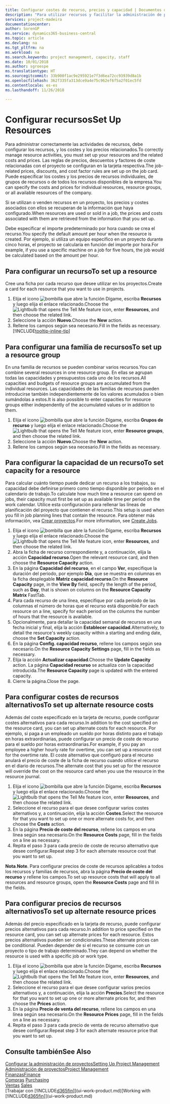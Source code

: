 ```yaml
---
title: Configurar costes de recurso, precios y capacidad | Documentos de Microsoft
description: "Para utilizar recursos y facilitar la administración de proyectos, especifique costes y precios para recursos individuales o grupos de recursos, y configure la capacidad de recursos."
services: project-madeira
documentationcenter: 
author: SorenGP
ms.service: dynamics365-business-central
ms.topic: article
ms.devlang: na
ms.tgt_pltfrm: na
ms.workload: na
ms.search.keywords: project management, capacity, staff
ms.date: 10/01/2018
ms.author: sgroespe
ms.translationtype: HT
ms.sourcegitcommit: 33b900f1ac9e295921e7f3d6ea72cc93939d8a1b
ms.openlocfilehash: 362f335fa313dce9a4e75c962ef6f5a2f01ec5fd
ms.contentlocale: es-es
ms.lasthandoff: 11/26/2018

---
```

# <a name="set-up-resources"></a><span data-ttu-id="f247a-103">Configurar recursos</span><span class="sxs-lookup"><span data-stu-id="f247a-103">Set Up Resources</span></span>
<span data-ttu-id="f247a-104">Para administrar correctamente las actividades de recursos, debe configurar los recursos, y los costes y los precios relacionados.</span><span class="sxs-lookup"><span data-stu-id="f247a-104">To correctly manage resource activities, you must set up your resources and the related costs and prices.</span></span> <span data-ttu-id="f247a-105">Las reglas de precios, descuentos y factores de coste relacionadas con el proyecto se configuran en la tarjeta respectiva.</span><span class="sxs-lookup"><span data-stu-id="f247a-105">The job-related prices, discounts, and cost factor rules are set up on the job card.</span></span> <span data-ttu-id="f247a-106">Puede especificar los costes y los precios de recursos individuales, de grupos de recursos o de todos los recursos disponibles de la empresa.</span><span class="sxs-lookup"><span data-stu-id="f247a-106">You can specify the costs and prices for individual resources, resource groups, or all available resources of the company.</span></span>

<span data-ttu-id="f247a-107">Si se utilizan o venden recursos en un proyecto, los precios y costes asociados con ellos se recuperan de la información que haya configurado.</span><span class="sxs-lookup"><span data-stu-id="f247a-107">When resources are used or sold in a job, the prices and costs associated with them are retrieved from the information that you set up.</span></span>

<span data-ttu-id="f247a-108">Debe especificar el importe predeterminado por hora cuando se crea el recurso.</span><span class="sxs-lookup"><span data-stu-id="f247a-108">You specify the default amount per hour when the resource is created.</span></span> <span data-ttu-id="f247a-109">Por ejemplo, si utiliza un equipo específico en un proyecto durante cinco horas, el proyecto se calcularía en función del importe por hora.</span><span class="sxs-lookup"><span data-stu-id="f247a-109">For example, if you use a specific machine on a job for five hours, the job would be calculated based on the amount per hour.</span></span>

## <a name="to-set-up-a-resource"></a><span data-ttu-id="f247a-110">Para configurar un recurso</span><span class="sxs-lookup"><span data-stu-id="f247a-110">To set up a resource</span></span>
<span data-ttu-id="f247a-111">Cree una ficha por cada recurso que desee utilizar en los proyectos.</span><span class="sxs-lookup"><span data-stu-id="f247a-111">Create a card for each resource that you want to use in projects.</span></span>

1. <span data-ttu-id="f247a-112">Elija el icono ![bombilla que abre la función Dígame](media/ui-search/search_small.png "Dígame que desea hacer"), escriba **Recursos** y luego elija el enlace relacionado.</span><span class="sxs-lookup"><span data-stu-id="f247a-112">Choose the ![Lightbulb that opens the Tell Me feature](media/ui-search/search_small.png "Tell me what you want to do") icon, enter **Resources**, and then choose the related link.</span></span>
2. <span data-ttu-id="f247a-113">Seleccione la acción **Nuevo**.</span><span class="sxs-lookup"><span data-stu-id="f247a-113">Choose the **New** action.</span></span>
3. <span data-ttu-id="f247a-114">Rellene los campos según sea necesario.</span><span class="sxs-lookup"><span data-stu-id="f247a-114">Fill in the fields as necessary.</span></span> [!INCLUDE[tooltip-inline-tip](includes/tooltip-inline-tip_md.md)]  

## <a name="to-set-up-a-resource-group"></a><span data-ttu-id="f247a-115">Para configurar una familia de recursos</span><span class="sxs-lookup"><span data-stu-id="f247a-115">To set up a resource group</span></span>
<span data-ttu-id="f247a-116">En una familia de recursos se pueden combinar varios recursos.</span><span class="sxs-lookup"><span data-stu-id="f247a-116">You can combine several resources in one resource group.</span></span> <span data-ttu-id="f247a-117">En ellas se agrupan todas las capacidades y presupuestos cada uno de los recursos.</span><span class="sxs-lookup"><span data-stu-id="f247a-117">All capacities and budgets of resource groups are accumulated from the individual resources.</span></span> <span data-ttu-id="f247a-118">Las capacidades de las familias de recursos pueden introducirse también independientemente de los valores acumulados o bien sumándolas a estos.</span><span class="sxs-lookup"><span data-stu-id="f247a-118">It is also possible to enter capacities for resource groups either independently of the accumulated values or in addition to them.</span></span>

1. <span data-ttu-id="f247a-119">Elija el icono ![bombilla que abre la función Dígame](media/ui-search/search_small.png "Dígame que desea hacer"), escriba **Grupos de recurso** y luego elija el enlace relacionado.</span><span class="sxs-lookup"><span data-stu-id="f247a-119">Choose the ![Lightbulb that opens the Tell Me feature](media/ui-search/search_small.png "Tell me what you want to do") icon, enter **Resource groups**, and then choose the related link.</span></span>
2. <span data-ttu-id="f247a-120">Seleccione la acción **Nuevo**.</span><span class="sxs-lookup"><span data-stu-id="f247a-120">Choose the **New** action.</span></span>
3. <span data-ttu-id="f247a-121">Rellene los campos según sea necesario.</span><span class="sxs-lookup"><span data-stu-id="f247a-121">Fill in the fields as necessary.</span></span>

## <a name="to-set-capacity-for-a-resource"></a><span data-ttu-id="f247a-122">Para configurar la capacidad de un recurso</span><span class="sxs-lookup"><span data-stu-id="f247a-122">To set capacity for a resource</span></span>
<span data-ttu-id="f247a-123">Para calcular cuánto tiempo puede dedicar un recurso a los trabajos, su capacidad debe definirse primero como tiempo disponible por periodo en el calendario de trabajo.</span><span class="sxs-lookup"><span data-stu-id="f247a-123">To calculate how much time a resource can spend on jobs, their capacity must first be set up as available time per period on the work calendar.</span></span> <span data-ttu-id="f247a-124">Utilice esta configuración para rellenar las líneas de planificación del proyecto que contienen el recurso.</span><span class="sxs-lookup"><span data-stu-id="f247a-124">This setup is used when you fill in job planning lines that contain the resource.</span></span> <span data-ttu-id="f247a-125">Para obtener más información, vea [Crear proyectos](projects-how-create-jobs.md).</span><span class="sxs-lookup"><span data-stu-id="f247a-125">For more information, see [Create Jobs](projects-how-create-jobs.md).</span></span>

1. <span data-ttu-id="f247a-126">Elija el icono ![bombilla que abre la función Dígame](media/ui-search/search_small.png "Dígame que desea hacer"), escriba **Recursos** y luego elija el enlace relacionado.</span><span class="sxs-lookup"><span data-stu-id="f247a-126">Choose the ![Lightbulb that opens the Tell Me feature](media/ui-search/search_small.png "Tell me what you want to do") icon, enter **Resources**, and then choose the related link.</span></span>
2. <span data-ttu-id="f247a-127">Abra la ficha de recurso correspondiente y, a continuación, elija la acción **Capacidad recurso**.</span><span class="sxs-lookup"><span data-stu-id="f247a-127">Open the relevant resource card, and then choose the **Resource Capacity** action.</span></span>
3. <span data-ttu-id="f247a-128">En la página **Capacidad del recurso**, en el campo **Ver**, especifique la duración del periodo, por ejemplo **Día**, que se muestra en columnas en la ficha desplegable **Matriz capacidad recurso**.</span><span class="sxs-lookup"><span data-stu-id="f247a-128">On the **Resource Capacity** page, in the **View By** field, specify the length of the period, such as **Day**, that is shown on columns on the **Resource Capacity Matrix** FastTab.</span></span>
4. <span data-ttu-id="f247a-129">Para cada recurso de una línea, especifique por cada periodo de las columnas el número de horas que el recurso está disponible.</span><span class="sxs-lookup"><span data-stu-id="f247a-129">For each resource on a line, specify for each period on the columns the number of hours that the resource is available.</span></span>
5. <span data-ttu-id="f247a-130">Opcionalmente, para detallar la capacidad semanal de recursos en una fecha inicial y final, elija la acción **Establecer capacidad**.</span><span class="sxs-lookup"><span data-stu-id="f247a-130">Alternatively, to detail the resource's weekly capacity within a starting and ending date, choose the **Set Capacity** action.</span></span>
6. <span data-ttu-id="f247a-131">En la página **Config. capacidad recurso**, rellene los campos según sea necesario.</span><span class="sxs-lookup"><span data-stu-id="f247a-131">On the **Resource Capacity Settings** page, fill in the fields as necessary.</span></span>
7. <span data-ttu-id="f247a-132">Elija la acción **Actualizar capacidad**.</span><span class="sxs-lookup"><span data-stu-id="f247a-132">Choose the **Update Capacity** action.</span></span> <span data-ttu-id="f247a-133">La página **Capacidad recurso** se actualiza con la capacidad introducida.</span><span class="sxs-lookup"><span data-stu-id="f247a-133">The **Resource Capacity** page is updated with the entered capacity.</span></span>
8. <span data-ttu-id="f247a-134">Cierre la página.</span><span class="sxs-lookup"><span data-stu-id="f247a-134">Close the page.</span></span>

## <a name="to-set-up-alternate-resource-costs"></a><span data-ttu-id="f247a-135">Para configurar costes de recursos alternativos</span><span class="sxs-lookup"><span data-stu-id="f247a-135">To set up alternate resource costs</span></span>
<span data-ttu-id="f247a-136">Además del coste especificado en la tarjeta de recurso, puede configurar costes alternativos para cada recurso.</span><span class="sxs-lookup"><span data-stu-id="f247a-136">In addition to the cost specified on the resource card, you can set up alternate costs for each resource.</span></span> <span data-ttu-id="f247a-137">Por ejemplo, si paga a un empleado un sueldo por horas distinto para el trabajo en horas extraordinarias, puede configurar un precio de coste de recurso para el sueldo por horas extraordinarias.</span><span class="sxs-lookup"><span data-stu-id="f247a-137">For example, if you pay an employee a higher hourly rate for overtime, you can set up a resource cost for the overtime rate.</span></span> <span data-ttu-id="f247a-138">El coste alternativo que configuró para el recurso anulará el precio de coste de la ficha de recurso cuando utilice el recurso en el diario de recursos.</span><span class="sxs-lookup"><span data-stu-id="f247a-138">The alternate cost that you set up for the resource will override the cost on the resource card when you use the resource in the resource journal.</span></span>

1. <span data-ttu-id="f247a-139">Elija el icono ![bombilla que abre la función Dígame](media/ui-search/search_small.png "Dígame que desea hacer"), escriba **Recursos** y luego elija el enlace relacionado.</span><span class="sxs-lookup"><span data-stu-id="f247a-139">Choose the ![Lightbulb that opens the Tell Me feature](media/ui-search/search_small.png "Tell me what you want to do") icon, enter **Resources**, and then choose the related link.</span></span>  
2. <span data-ttu-id="f247a-140">Seleccione el recurso para el que desee configurar varios costes alternativos y, a continuación, elija la acción **Costes**.</span><span class="sxs-lookup"><span data-stu-id="f247a-140">Select the resource for that you want to set up one or more alternate costs for, and then choose the **Costs** action.</span></span>  
3. <span data-ttu-id="f247a-141">En la página **Precio de coste del recurso**, rellene los campos en una línea según sea necesario.</span><span class="sxs-lookup"><span data-stu-id="f247a-141">On the **Resource Costs** page, fill in the fields on a line as necessary.</span></span>  
4. <span data-ttu-id="f247a-142">Repita el paso 3 para cada precio de coste de recurso alternativo que desee configurar.</span><span class="sxs-lookup"><span data-stu-id="f247a-142">Repeat step 3 for each alternate resource cost that you want to set up.</span></span>

<span data-ttu-id="f247a-143">**Nota**.</span><span class="sxs-lookup"><span data-stu-id="f247a-143">**Note**.</span></span> <span data-ttu-id="f247a-144">Para configurar precios de coste de recursos aplicables a todos los recursos y familias de recursos, abra la página **Precio de coste del recurso** y rellene los campos.</span><span class="sxs-lookup"><span data-stu-id="f247a-144">To set up resource costs that will apply to all resources and resource groups, open the **Resource Costs** page and fill in the fields.</span></span>

## <a name="to-set-up-alternate-resource-prices"></a><span data-ttu-id="f247a-145">Para configurar precios de recursos alternativos</span><span class="sxs-lookup"><span data-stu-id="f247a-145">To set up alternate resource prices</span></span>
<span data-ttu-id="f247a-146">Además del precio especificado en la tarjeta de recurso, puede configurar precios alternativos para cada recurso.</span><span class="sxs-lookup"><span data-stu-id="f247a-146">In addition to price specified on the resource card, you can set up alternate prices for each resource.</span></span> <span data-ttu-id="f247a-147">Estos precios alternativos pueden ser condicionales.</span><span class="sxs-lookup"><span data-stu-id="f247a-147">These alternate prices can be conditional.</span></span> <span data-ttu-id="f247a-148">Pueden depender de si el recurso se consume con un proyecto o tipo de trabajo determinado.</span><span class="sxs-lookup"><span data-stu-id="f247a-148">They can depend on whether the resource is used with a specific job or work type.</span></span>

1. <span data-ttu-id="f247a-149">Elija el icono ![bombilla que abre la función Dígame](media/ui-search/search_small.png "Dígame que desea hacer"), escriba **Recursos** y luego elija el enlace relacionado.</span><span class="sxs-lookup"><span data-stu-id="f247a-149">Choose the ![Lightbulb that opens the Tell Me feature](media/ui-search/search_small.png "Tell me what you want to do") icon, enter **Resources**, and then choose the related link.</span></span>
2. <span data-ttu-id="f247a-150">Seleccione el recurso para el que desee configurar varios precios alternativos y, a continuación, elija la acción **Precios**.</span><span class="sxs-lookup"><span data-stu-id="f247a-150">Select the resource for that you want to set up one or more alternate prices for, and then choose the **Prices** action.</span></span>
3. <span data-ttu-id="f247a-151">En la página **Precio de venta del recurso**, rellene los campos en una línea según sea necesario.</span><span class="sxs-lookup"><span data-stu-id="f247a-151">On the **Resource Prices** page, fill in the fields on a line as necessary.</span></span>
4. <span data-ttu-id="f247a-152">Repita el paso 3 para cada precio de venta de recurso alternativo que desee configurar.</span><span class="sxs-lookup"><span data-stu-id="f247a-152">Repeat step 3 for each alternate resource price that you want to set up.</span></span>

## <a name="see-also"></a><span data-ttu-id="f247a-153">Consulte también</span><span class="sxs-lookup"><span data-stu-id="f247a-153">See Also</span></span>
[<span data-ttu-id="f247a-154">Configurar la administración de proyectos</span><span class="sxs-lookup"><span data-stu-id="f247a-154">Setting Up Project Management</span></span>](projects-setup-projects.md)  
[<span data-ttu-id="f247a-155">Administración de proyectos</span><span class="sxs-lookup"><span data-stu-id="f247a-155">Project Management</span></span>](projects-manage-projects.md)  
[<span data-ttu-id="f247a-156">Finanzas</span><span class="sxs-lookup"><span data-stu-id="f247a-156">Finance</span></span>](finance.md)  
<span data-ttu-id="f247a-157">[Compras](purchasing-manage-purchasing.md)       </span><span class="sxs-lookup"><span data-stu-id="f247a-157">[Purchasing](purchasing-manage-purchasing.md)       </span></span>  
<span data-ttu-id="f247a-158">[Ventas](sales-manage-sales.md)    </span><span class="sxs-lookup"><span data-stu-id="f247a-158">[Sales](sales-manage-sales.md)    </span></span>  
<span data-ttu-id="f247a-159">[Trabajar con [!INCLUDE[d365fin](includes/d365fin_md.md)]](ui-work-product.md)</span><span class="sxs-lookup"><span data-stu-id="f247a-159">[Working with [!INCLUDE[d365fin](includes/d365fin_md.md)]](ui-work-product.md)</span></span>  

